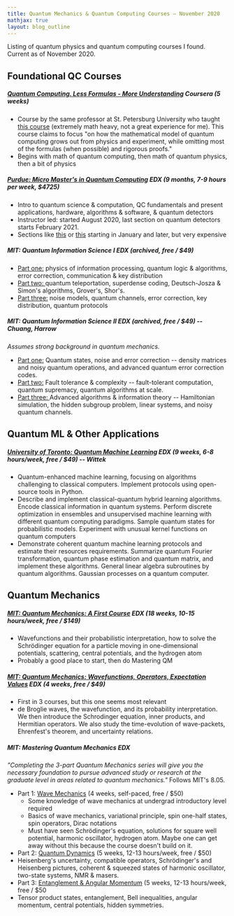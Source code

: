 ```yaml
---
title: Quantum Mechanics & Quantum Computing Courses – November 2020
mathjax: true
layout: blog_outline
---
```


Listing of quantum physics and quantum computing courses I found. Current as of November 2020.

Foundational QC Courses
-----------------------

##### [Quantum Computing. Less Formulas - More Understanding](https://www.coursera.org/learn/quantum-computing-lfmu?aid=true) Coursera (5 weeks)
-   Course by the same professor at St. Petersburg University who taught [this course](https://www.coursera.org/learn/quantum-computing-algorithms) (extremely math heavy, not a great experience for me). This course claims to focus "on how the mathematical model of quantum computing grows out from physics and experiment, while omitting most of the formulas (when possible) and rigorous proofs."
-   Begins with math of quantum computing, then math of quantum physics, then a bit of physics

##### [Purdue: Micro Master's in Quantum Computing](https://www.edx.org/micromasters/purduex-quantum-technology-computing) EDX (9 months, 7-9 hours per week, $4725)
-   Intro to quantum science & computation, QC fundamentals and present applications, hardware, algorithms & software, & quantum detectors
-   Instructor led: started August 2020, last section on quantum detectors starts February 2021. 
-   Sections like [this](https://www.edx.org/course/quantum-computing-i-fundamentals) or [this](https://www.edx.org/course/quantum-computing-iii-algorithm-and-software) starting in January and later, but very expensive

##### MIT: Quantum Information Science I EDX (archived, free / $49)
-   [Part one:](https://www.edx.org/course/quantum-information-science-i-part-1) physics of information processing, quantum logic & algorithms, error correction, communication & key distribution
-   [Part two: ](https://www.edx.org/course/quantum-information-science-i-part-2)quantum teleportation, superdense coding, Deutsch-Josza & Simon's algorithms, Grover's, Shor's.
-   [Part three:](https://www.edx.org/course/quantum-information-science-i-part-3) noise models, quantum channels, error correction, key distribution, quantum protocols

##### MIT: Quantum Information Science II EDX (archived, free / $49) -- Chuang, Harrow
*Assumes strong background in quantum mechanics.*

-   [Part one:](https://www.edx.org/course/quantum-information-science-ii-quantum-states-nois) Quantum states, noise and error correction -- density matrices and noisy quantum operations, and advanced quantum error correction codes.
-   [Part two:](https://www.edx.org/course/quantum-information-science-ii-efficient-quantum-c)  Fault tolerance & complexity -- fault-tolerant computation, quantum supremacy, quantum algorithms at scale. 
-   [Part three: ](https://www.edx.org/course/quantum-information-science-ii-advanced-quantum-al)Advanced algorithms & information theory -- Hamiltonian simulation, the hidden subgroup problem, linear systems, and noisy quantum channels. 

Quantum ML & Other Applications
-------------------------------

##### [University of Toronto: Quantum Machine Learning](https://www.edx.org/course/quantum-machine-learning) EDX (9 weeks, 6-8 hours/week, free / $49) -- Wittek

-   Quantum-enhanced machine learning, focusing on algorithms challenging to classical computers. Implement protocols using open-source tools in Python.
-   Describe and implement classical-quantum hybrid learning algorithms. Encode classical information in quantum systems. Perform discrete optimization in ensembles and unsupervised machine learning with different quantum computing paradigms. Sample quantum states for probabilistic models. Experiment with unusual kernel functions on quantum computers
-   Demonstrate coherent quantum machine learning protocols and estimate their resources requirements. Summarize quantum Fourier transformation, quantum phase estimation and quantum matrix, and implement these algorithms. General linear algebra subroutines by quantum algorithms. Gaussian processes on a quantum computer.

Quantum Mechanics
-----------------
##### [MIT: Quantum Mechanics: A First Course](https://www.edx.org/course/quantum-mechanics-a-first-course) EDX (18 weeks, 10-15 hours/week, free / $149)
-   Wavefunctions and their probabilistic interpretation, how to solve the Schrödinger equation for a particle moving in one-dimensional potentials, scattering, central potentials, and the hydrogen atom
-   Probably a good place to start, then do Mastering QM

##### [MIT: Quantum Mechanics: Wavefunctions, Operators, Expectation Values](https://www.edx.org/course/quantum-mechanics-wavefunctions-operators-and-expe) EDX (4 weeks, free / $49)
-   First in 3 courses, but this one seems most relevant
-   de Broglie waves, the wavefunction, and its probability interpretation. We then introduce the Schrodinger equation, inner products, and Hermitian operators. We also study the time-evolution of wave-packets, Ehrenfest's theorem, and uncertainty relations.

##### MIT: Mastering Quantum Mechanics EDX
*"Completing the 3-part Quantum Mechanics series will give you the necessary foundation to pursue advanced study or research at the graduate level in areas related to quantum mechanics."* Follows MIT's 8.05.

-   Part 1: [Wave Mechanics](https://www.edx.org/course/mastering-quantum-mechanics-part-1-wave-mechanics) (4 weeks, self-paced, free  / $50)
    -   Some knowledge of wave mechanics at undergrad introductory level required
    -   Basics of wave mechanics, variational principle, spin one-half states, spin operators, Dirac notations
    -   Must have seen Schrödinger's equation, solutions for square well potential, harmonic oscillator, hydrogen atom. Maybe one can get away without this because the course doesn't build on it.
-   Part 2: [Quantum Dynamics](https://www.edx.org/course/mastering-quantum-mechanics-part-2-quantum-dynamic) (5 weeks, 12-13 hours/week, free / $50)
-   Heisenberg's uncertainty, compatible operators, Schrödinger's and Heisenberg pictures, coherent & squeezed states of harmonic oscillator, two-state systems, NMR & masers.
-   Part 3: [Entanglement & Angular Momentum](https://www.edx.org/course/mastering-quantum-mechanics-part-3-entanglement-an) (5 weeks, 12-13 hours/week, free / $50
-   Tensor product states, entanglement, Bell inequalities, angular momentum, central potentials, hidden symmetries.
